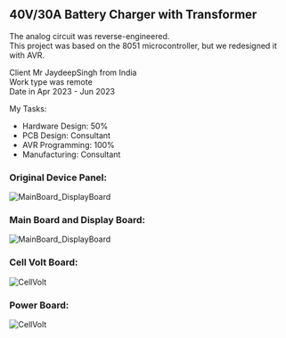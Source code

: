 ## 40V/30A Battery Charger with Transformer
The analog circuit was reverse-engineered.  
This project was based on the 8051 microcontroller, but we redesigned it with AVR.  

Client Mr JaydeepSingh from India  
Work type was remote  
Date in Apr 2023 - Jun 2023  

My Tasks: 
- Hardware Design: 50%  
- PCB Design: Consultant  
- AVR Programming: 100%
- Manufacturing: Consultant  

### Original Device Panel:
![MainBoard_DisplayBoard](https://s32.picofile.com/file/8477598576/OriginalDevicePanel.png.png)

### Main Board and Display Board:
![MainBoard_DisplayBoard](https://s32.picofile.com/file/8477598350/MainBoard_DisplayBoard.png)

### Cell Volt Board:
![CellVolt](https://s32.picofile.com/file/8477598426/CellVolt.jpg)

### Power Board:
![CellVolt](https://s32.picofile.com/file/8477598468/PowerBoard.jpg)
